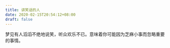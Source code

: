 ```yaml
---
title: 讲笑话的人
date: 2020-02-15T20:54:12+08:00
draft: false
---
```


梦见有人滔滔不绝地说笑，听众欢乐不已。意味着你可能因为芝麻小事而忽略重要的事情。